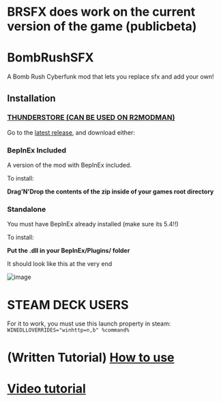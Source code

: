 # **BRSFX** does work on the current version of the game (publicbeta)
# BombRushSFX
A Bomb Rush Cyberfunk mod that lets you replace sfx and add your own!

## Installation

### [THUNDERSTORE (CAN BE USED ON R2MODMAN)](https://thunderstore.io/c/bomb-rush-cyberfunk/p/Kade/BombRushSFX/)

Go to the [latest release](https://github.com/Kade-github/BombRushSFX/releases/latest), and download either:

### BepInEx Included

A version of the mod with BepInEx included.

To install:

**Drag'N'Drop the contents of the zip inside of your games root directory**

### Standalone

You must have BepInEx already installed (make sure its 5.4!!)

To install:

**Put the .dll in your BepInEx/Plugins/ folder**

It should look like this at the very end

![image](https://github.com/Kade-github/BombRushRadio/assets/26305836/46ca5d9f-d041-44ee-9ffb-a969f357fa00)

# STEAM DECK USERS

For it to work, you must use this launch property in steam: `WINEDLLOVERRIDES="winhttp=n,b" %command%`

# (Written Tutorial) [How to use](https://github.com/Kade-github/BombRushSFX/blob/main/Tutorial.MD)

# [Video tutorial](https://www.youtube.com/watch?v=jKoo8yNCMR8)
